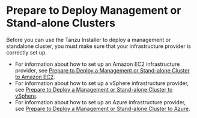 # Prepare to Deploy Management or Stand-alone Clusters

Before you can use the Tanzu Installer to deploy a management or standalone cluster, you must make sure that your infrastructure provider is correctly set up.

- For information about how to set up an Amazon EC2 infrastructure provider, see [Prepare to Deploy a Management or Stand-alone Cluster to Amazon EC2](aws.md).
- For information about how to set up a vSphere infrastructure provider, see [Prepare to Deploy a Management or Stand-alone Cluster to vSphere](vsphere.md).
- For information about how to set up an Azure infrastructure provider, see [Prepare to Deploy a Management or Stand-alone Cluster to Azure](azure-mgmt.md).


